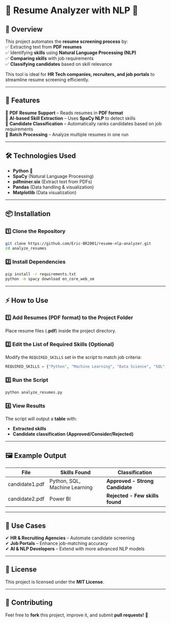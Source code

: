 # 📄 Resume Analyzer with NLP 🤖  

## 📝 Overview  
This project automates the **resume screening process** by:  
✅ Extracting text from **PDF resumes**  
✅ Identifying **skills** using **Natural Language Processing (NLP)**  
✅ **Comparing skills** with job requirements  
✅ **Classifying candidates** based on skill relevance  

This tool is ideal for **HR Tech companies, recruiters, and job portals** to streamline resume screening efficiently.  

---  

## 🚀 Features  
🔹 **PDF Resume Support** – Reads resumes in **PDF format**  
🔹 **AI-based Skill Extraction** – Uses **SpaCy NLP** to detect skills  
🔹 **Candidate Classification** – Automatically ranks candidates based on job requirements  
🔹 **Batch Processing** – Analyze multiple resumes in one run  

---  

## 🛠️ Technologies Used  
- **Python** 🐍  
- **SpaCy** (Natural Language Processing)  
- **pdfminer.six** (Extract text from PDFs)  
- **Pandas** (Data handling & visualization)  
- **Matplotlib** (Data visualization)  

---  

## 📦 Installation  

### 1️⃣ Clone the Repository  
```bash  
git clone https://github.com/Eric-BR2001/resume-nlp-analyzer.git  
cd analyze_resumes
```  

### 2️⃣ Install Dependencies  
```bash  
pip install -r requirements.txt  
python -m spacy download en_core_web_sm  
```  

---  

## ⚡ How to Use  

### 1️⃣ Add Resumes (PDF format) to the Project Folder  
Place resume files (**.pdf**) inside the project directory.  

### 2️⃣ Edit the List of **Required Skills** (Optional)  
Modify the `REQUIRED_SKILLS` set in the script to match job criteria:  
```python  
REQUIRED_SKILLS = {"Python", "Machine Learning", "Data Science", "SQL", "TensorFlow", "NLP", "Power BI"}  
```  

### 3️⃣ Run the Script  
```bash  
python analyze_resumes.py  
```  

### 4️⃣ View Results  
The script will output a **table** with:  
- **Extracted skills**  
- **Candidate classification (Approved/Consider/Rejected)**  

---  

## 🖼️ Example Output  
| File         | Skills Found                      | Classification                  |  
|-------------|---------------------------------|-------------------------------|  
| candidate1.pdf | Python, SQL, Machine Learning | **Approved - Strong Candidate** |  
| candidate2.pdf | Power BI                      | **Rejected - Few skills found** |  

---  

## 🎯 Use Cases  
✔ **HR & Recruiting Agencies** – Automate candidate screening  
✔ **Job Portals** – Enhance job-matching accuracy  
✔ **AI & NLP Developers** – Extend with more advanced NLP models  

---  

## 📜 License  
This project is licensed under the **MIT License**.  

---  

## 🤝 Contributing  
Feel free to **fork** this project, improve it, and submit **pull requests!** 🚀
